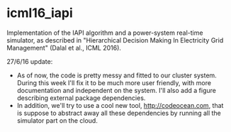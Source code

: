 # icml16_iapi
Implementation of the IAPI algorithm and a power-system real-time simulator, as described in "Hierarchical Decision Making In Electricity Grid Management" (Dalal et al., ICML 2016).

27/6/16 update: 
- As of now, the code is pretty messy and fitted to our cluster system. During this week I'll fix it to be much more user friendly, with more documentation and independent on the system. I'll also add a figure describing external package dependencies.
- In addition, we'll try to use a cool new tool, http://codeocean.com, that is suppose to abstract away all these dependencies by running all the simulator part on the cloud. 
